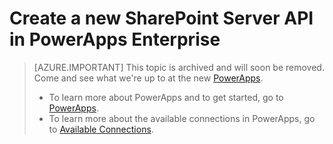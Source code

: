 <properties
	pageTitle="Add the SharePoint Server API to PowerApps Enterprise | Microsoft Azure"
	description="Create or configure a new SharePoint Server API in your organization's app service environment"
	services=""
    suite="powerapps"
	documentationCenter="" 
	authors="rajram"
	manager="erikre"
	editor=""/>

<tags
   ms.service="powerapps"
   ms.devlang="na"
   ms.topic="article"
   ms.tgt_pltfrm="na"
   ms.workload="na" 
   ms.date="05/02/2016"
   ms.author="litran"/>

# Create a new SharePoint Server API in PowerApps Enterprise

> [AZURE.IMPORTANT] This topic is archived and will soon be removed. Come and see what we're up to at the new [PowerApps](https://powerapps.microsoft.com). 
> 
> - To learn more about PowerApps and to get started, go to [PowerApps](https://powerapps.microsoft.com).  
> - To learn more about the available connections in PowerApps, go to [Available Connections](https://powerapps.microsoft.com/tutorials/connections-list/). 

<!--Archived
Add the SharePoint Server API to your organization's (tenant) app service environment. 

## Create the API in the Azure portal

1. In the [Azure portal](https://portal.azure.com/), sign-in with your work account. For example, sign-in with *yourUserName*@*YourCompany*.com. When you do this, you are automatically signed in to your company subscription.
 
2. Select **Browse** in the task bar:  
![][14]

3. In the list, you can scroll to find PowerApps or type in *powerapps*:  
![][15]  

4. In **PowerApps**, select **Manage APIs**:  
![Browse to registered apis][5]

5. In **Manage APIs**, select **Add** to add the new API:  
![Add API][6]

6. Enter a descriptive **name** for your API.	
7. In **Source**, select **Available APIs** to select the pre-built APIs, and select **SharePoint Server**. 
8. Select **Settings - Configure required settings**.
9. Enter the *Client Id* and *App Key* for the SharePoint Server Azure Active Directory (AAD app), and the *SharePoint URL* and *Resource Id* of the AAD Proxy app. Follow the steps outlined in the following section to configure connectivity to your on-premises SharePoint Server.  

	> [AZURE.IMPORTANT] Save the **redirect URL**. You may need this value later in this topic.  
	
10. Select **OK** to complete the steps.

When finished, a new SharePoint Server API is added to your app service environment.


## Configure connectivity to an on-premises SharePoint Server

SharePoint Server use Active Directory for user authentication. APIs in the app serviced environments are authenticated using Azure Active Directory (AAD). You do need to exchange the user’s AAD token and convert it to the AD token. This AD token can then be used to connect to the on-premises service.

[Azure Application Proxy (AAD Proxy)](../active-directory/active-directory-application-proxy-publish.md) is used for this requirement. It is an Azure Service in GA, and it secures remote access and SSO to on-premises web applications. The steps to enable AAD Proxy is well documented in MSDN. At a high level, the steps include:  

1. [Enable Application Proxy Services](../active-directory/active-directory-application-proxy-enable.md) – This includes:  

	- Enable Application Proxy in Azure AD
	- Install and Register the Azure Application Proxy Connector

2. [Publish Applications with Application  Proxy](../active-directory/active-directory-application-proxy-publish.md) – This includes:  

	- Publish an Application Proxy app using the wizard. Note the external URL of the intranet sharepoint site once the Proxy app has been created.
	- Assign users and group to the application.
	- Enter advanced configuration like the SPN (Service Principal Name) that is used by the Application Proxy Connector to fetch the Kerberos token on-premises.

Once the Proxy app is created, you have to create another AAD app that delegates to the proxy application. This is required to obtain the access token and refresh token that are required for the consent flow. You can create a new AAD application by following [these instructions](../active-directory/active-directory-integrating-applications.md).

## Summary and next steps
In this topic, you added the Office 365 Outlook API to your PowersApps Enterprise. Next, give users access to the API so it can be added to their apps: 

[Add a connection and give users access](powerapps-manage-api-connection-user-access.md)
-->


<!--References-->
[2]: https://msdn.microsoft.com/library/azure/dn768219.aspx
[3]: https://msdn.microsoft.com/library/azure/dn768214.aspx
[4]: https://msdn.microsoft.com/library/azure/dn768220.aspx
[5]: ./media/powerapps-create-api-dropbox/browse-to-registered-apis.PNG
[6]: ./media/powerapps-create-api-dropbox/add-api.PNG
[14]: ./media/powerapps-create-api-office365-outlook/browseall.png
[15]: ./media/powerapps-create-api-office365-outlook/allresources.png
